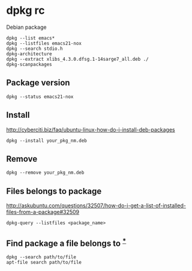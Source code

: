 # dpkg rc

Debian package

    dpkg --list emacs*
    dpkg --listfiles emacs21-nox
    dpkg --search stdio.h
    dpkg-architecture
    dpkg --extract xlibs_4.3.0.dfsg.1-14sarge7_all.deb ./
    dpkg-scanpackages

## Package version

    dpkg --status emacs21-nox

## Install

<http://cyberciti.biz/faq/ubuntu-linux-how-do-i-install-deb-packages>

    dpkg --install your_pkg_nm.deb

## Remove

    dpkg --remove your_pkg_nm.deb

## Files belongs to package

<http://askubuntu.com/questions/32507/how-do-i-get-a-list-of-installed-files-from-a-package#32509>

    dpkg-query --listfiles <package_name>

## Find package a file belongs to <sup>[*][superuser 11003]</sup>

    dpkg --search path/to/file
    apt-file search path/to/file

[superuser 11003]: <https://superuser.com/questions/10997/find-what-package-a-file-belongs-to-in-ubuntu-debian#11003>
